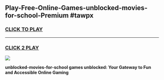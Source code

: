 
## Play-Free-Online-Games-unblocked-movies-for-school-Premium #tawpx
<h3>
<a href="https://premium.freeplayer.one?title=unblocked-movies-for-school&ref=8M">CLICK TO PLAY</a></h3>
<hr>

<h3>
<a href="https://premium.freeplayer.one?title=unblocked-movies-for-school&ref=8M">CLICK 2 PLAY</a>
  
</h3>

<a href="https://premium.freeplayer.one?title=unblocked-movies-for-school&ref=8M"><img src="https://clearcache.store/games.png"></a>


**unblocked-movies-for-school games unblocked: Your Gateway to Fun and Accessible Online Gaming**
